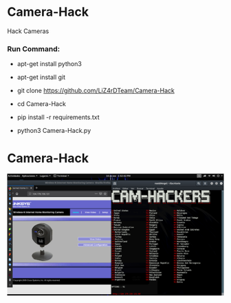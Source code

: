# Camera-Hack

Hack Cameras

<h3> Run Command: </h3>

* apt-get install python3

* apt-get install git

* git clone https://github.com/LiZ4rDTeam/Camera-Hack

* cd Camera-Hack

* pip install -r requirements.txt

* python3 Camera-Hack.py 

# Camera-Hack

<img src="https://github.com/LiZ4rDTeam/Camera-Hack/blob/master/screenshot.png">

